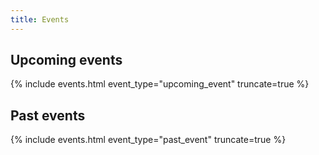 ```yaml
---
title: Events
---
```



## Upcoming events

{% include events.html event_type="upcoming_event" truncate=true %}


## Past events

{% include events.html event_type="past_event" truncate=true %}

